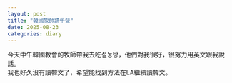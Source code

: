 ```yaml
---
layout: post
title: "韓國牧師請午餐"
date: 2025-08-23
categories: diary
---
```

今天中午韓國教會的牧師帶我去吃설농탕，他們對我很好，很努力用英文跟我說話。  
我也好久沒有讀韓文了，希望能找到方法在LA繼續讀韓文。
